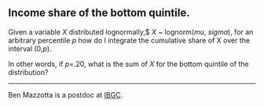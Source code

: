 ## Income share of the bottom quintile.

Given a variable *X* distributed lognormally,$ *X* ~ lognorm(*mu*, *sigma*), for an arbitrary percentile *p* how do I integrate the cumulative share of X over the interval (0,*p*).

In other words, if *p*=.20, what is the sum of *X* for the bottom quintile of the distribution?

---

Ben Mazzotta is a postdoc at [IBGC](http://fletcher.tufts.edu/IBGC).
